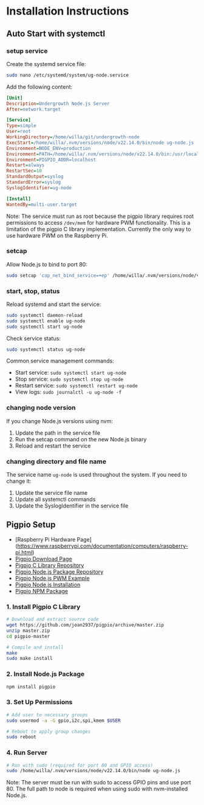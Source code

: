 # Installation Instructions

## Auto Start with systemctl

### setup service

Create the systemd service file:
```bash
sudo nano /etc/systemd/system/ug-node.service
```

Add the following content:
```ini
[Unit]
Description=Undergrowth Node.js Server
After=network.target

[Service]
Type=simple
User=root
WorkingDirectory=/home/willa/git/undergrowth-node
ExecStart=/home/willa/.nvm/versions/node/v22.14.0/bin/node ug-node.js
Environment=NODE_ENV=production
Environment=PATH=/home/willa/.nvm/versions/node/v22.14.0/bin:/usr/local/sbin:/usr/local/bin:/usr/sbin:/usr/bin:/sbin:/bin
Environment=PIGPIO_ADDR=localhost
Restart=always
RestartSec=10
StandardOutput=syslog
StandardError=syslog
SyslogIdentifier=ug-node

[Install]
WantedBy=multi-user.target
```

Note: The service must run as root because the pigpio library requires root permissions to access `/dev/mem` for hardware PWM functionality. This is a limitation of the pigpio C library implementation. Currently the only way to use hardware PWM on the Raspberry Pi.

### setcap

Allow Node.js to bind to port 80:
```bash
sudo setcap 'cap_net_bind_service=+ep' /home/willa/.nvm/versions/node/v22.14.0/bin/node
```

### start, stop, status

Reload systemd and start the service:
```bash
sudo systemctl daemon-reload
sudo systemctl enable ug-node
sudo systemctl start ug-node
```

Check service status:
```bash
sudo systemctl status ug-node
```

Common service management commands:
- Start service: `sudo systemctl start ug-node`
- Stop service: `sudo systemctl stop ug-node`
- Restart service: `sudo systemctl restart ug-node`
- View logs: `sudo journalctl -u ug-node -f`

### changing node version

If you change Node.js versions using nvm:
1. Update the path in the service file
2. Run the setcap command on the new Node.js binary
3. Reload and restart the service

### changing directory and file name

The service name `ug-node` is used throughout the system. If you need to change it:
1. Update the service file name
2. Update all systemctl commands
3. Update the SyslogIdentifier in the service file

## Pigpio Setup
- [Raspberry Pi Hardware Page] (https://www.raspberrypi.com/documentation/computers/raspberry-pi.html)
- [Pigpio Download Page](https://abyz.me.uk/rpi/pigpio/download.html)
- [Pigpio C Library Repository](https://github.com/joan2937/pigpio)
- [Pigpio Node.js Package Repository](https://github.com/fivdi/pigpio)
- [Pigpio Node.js PWM Example](https://github.com/fivdi/pigpio?tab=readme-ov-file#pulse-an-led-with-pwm)
- [Pigpio Node.js Installation](https://github.com/fivdi/pigpio?tab=readme-ov-file#installation)
- [Pigpio NPM Package](https://www.npmjs.com/package/pigpio#pulse-an-led-with-pwm)

### 1. Install Pigpio C Library
```bash
# Download and extract source code
wget https://github.com/joan2937/pigpio/archive/master.zip
unzip master.zip
cd pigpio-master

# Compile and install
make
sudo make install
```

### 2. Install Node.js Package
```bash
npm install pigpio
```

### 3. Set Up Permissions
```bash
# Add user to necessary groups
sudo usermod -a -G gpio,i2c,spi,kmem $USER

# Reboot to apply group changes
sudo reboot
```

### 4. Run Server
```bash
# Run with sudo (required for port 80 and GPIO access)
sudo /home/willa/.nvm/versions/node/v22.14.0/bin/node ug-node.js
```

Note: The server must be run with sudo to access GPIO pins and use port 80. The full path to node is required when using sudo with nvm-installed Node.js.
